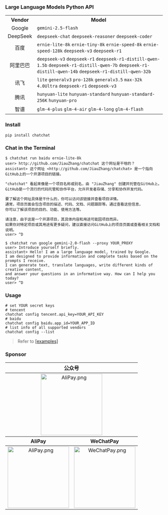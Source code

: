 ### Large Language Models Python API
<table align="center">
    <tr>
        <th>Vendor</th>
        <th>Model</th>
    </tr>
    <tr>
        <td align="center">Google</td>
        <td>
            <code>gemini-2.5-flash</code>
        </td>
    </tr>
    <tr>
        <td align="center">DeepSeek</td>
        <td>
            <code>deepseek-chat</code> <code>deepseek-reasoner</code> <code>deepseek-coder</code>
        </td>
    </tr>
    <tr>
        <td align="center">百度</td>
        <td>
            <code>ernie-lite-8k</code> <code>ernie-tiny-8k</code> <code>ernie-speed-8k</code> <code>ernie-speed-128k</code> <code>deepseek-v3</code> <code>deepseek-r1</code>
        </td>
    </tr>
    <tr>
        <td align="center">阿里巴巴</td>
        <td>
            <code>deepseek-v3</code> <code>deepseek-r1</code> <code>deepseek-r1-distill-qwen-1.5b</code> <code>deepseek-r1-distill-qwen-7b</code> <code>deepseek-r1-distill-qwen-14b</code> <code>deepseek-r1-distill-qwen-32b</code>
        </td>
    </tr>
    <tr>
        <td align="center">讯飞</td>
        <td>
            <code>lite</code> <code>generalv3</code> <code>pro-128k</code> <code>generalv3.5</code> <code>max-32k</code> <code>4.0Ultra</code> <code>deepseek-r1</code> <code>deepseek-v3</code>
        </td>
    </tr>
    <tr>
        <td align="center">腾讯</td>
        <td>
            <code>hunyuan-lite</code> <code>hunyuan-standard</code> <code>hunyuan-standard-256K</code> <code>hunyuan-pro</code>
        </td>
    </tr>
    <tr>
        <td align="center">智谱</td>
        <td>
            <code>glm-4-plus</code> <code>glm-4-air</code> <code>glm-4-long</code> <code>glm-4-flash</code>
        </td>
    </tr>
</table>

### Install
```shell
pip install chatchat
```

### Chat in the Terminal
```shell
$ chatchat run baidu ernie-lite-8k
user> http://github.com/JiauZhang/chatchat 这个网址是干啥的？
assistant> 这个网址 <http://github.com/JiauZhang/chatchat> 是一个指向GitHub上的一个开源项目的链接。

"chatchat" 看起来像是一个项目名称或别名，由 "JiauZhang" 创建并托管在GitHub上。
GitHub是一个流行的代码托管和协作平台，允许开发者存储、分享和协作开发代码。

要了解这个网址具体是干什么的，你可以访问该链接并查看项目详情。
通常，项目页面会包含项目的描述、代码、文档、问题跟踪等。通过查看这些信息，
你可以了解该项目的目的、功能、使用方法等。

请注意，由于这是一个开源项目，其具体内容和用途可能因项目而异。
如果你对特定项目或其用途有更多疑问，建议直接访问GitHub上的项目页面或查看相关文档和说明。
user> ^D

$ chatchat run google gemini-2.0-flash --proxy YOUR_PROXY
user> Introduce yourself briefly.
assistant> Hello! I am a large language model, trained by Google.
I am designed to provide information and complete tasks based on the prompts I receive.
I can generate text, translate languages, write different kinds of creative content,
and answer your questions in an informative way. How can I help you today?
user> ^D
```

### Usage
```shell
# set YOUR secret keys
# tencent
chatchat config tencent.api_key=YOUR_API_KEY
# baidu
chatchat config baidu.app_id=YOUR_APP_ID
# list info of all supported vendors
chatchat config --list
```
> Refer to [\[examples\]](./examples)

### Sponsor
<table align="center">
    <thead>
        <tr>
            <th colspan="2">公众号</th>
        </tr>
    </thead>
    <tbody align="center" valign="center">
        <tr>
            <td colspan="2"><img src="https://jiauzhang.github.io/ghstatic/images/ofa_m.png" style="height: 196px" alt="AliPay.png"></td>
        </tr>
    </tbody>
    <thead>
        <tr>
            <th>AliPay</th>
            <th>WeChatPay</th>
        </tr>
    </thead>
    <tbody align="center" valign="center">
        <tr>
            <td><img src="https://jiauzhang.github.io/AliPay.png" style="width: 196px; height: 196px" alt="AliPay.png"></td>
            <td><img src="https://jiauzhang.github.io/WeChatPay.png" style="width: 196px; height: 196px" alt="WeChatPay.png"></td>
        </tr>
    </tbody>
</table>
